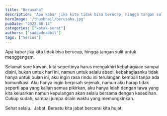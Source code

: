 ```yaml
---
title: "Berusaha"
description: 'Apa kabar jika kita tidak bisa berucap, hingga tangan sulit untuk menggengam. Selamat sore kawan, kita sepertinya harus mengakhiri kebahagiaan sampai disini,'
heroImage: '/thumbnail/berusaha.jpg'
pubDate: "2022-08-14"
categories: ["kotak-surat"]
authors: ['saddadnabbil']
tags: ["Serius"]
---
```


Apa kabar jika kita tidak bisa berucap, hingga tangan sulit untuk menggengam.

Selamat sore kawan, kita sepertinya harus mengakhiri kebahagiaan sampai disini, bukan untuk hari ini, namun untuk selalu abadi, kebahagiaanku tidak hanya untuk bulan ini, aku ingin rasa rindu ini terulangan kembali tanpa ada komunikasi. Aku hanya ingin berpisah sejenak, namun aku harap tidak seperti apa yang kalian semua pikirkan, aku hanya lelah dengan tawa yang kita keluarkan namun kepulangan akan selalu bersama dengan kesedihan. Cukup sudah, sampai jumpa dilain waktu yang memungkinkan.

Sehat selalu.  Jabat. Bersatu kita jabat bercerai kita hujat.
